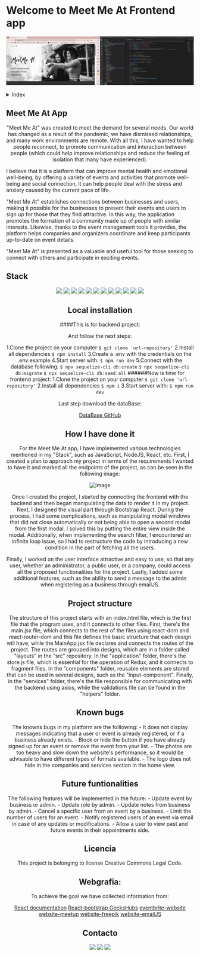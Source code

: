 # Welcome to Meet Me At Frontend app  
<p aling="center"><img src="./MeetMeAt/src/assets/mainpicture.jpg"/></p>

<details>
  <summary>Index</summary>
  <ol>
    <li><a href="#meet-me-at-app">About Meet Me At app</a></li>
    <li><a href="#stack">Stack</a></li>
    <li><a href="#local-instalation">Local installation</a></li>
    <li><a href="#how-i-have-done-it">How I done it</a></li>
    <li><a href="#project-structure">Project structure</a></li>
    <li><a href="#known-bugs">Known bugs</a></li>
    <li><a href="#future-functionalities">Future funtionalities</a></li>
    <li><a href="#licence">Licence</a></li>
    <li><a href="#webgraphy">Webgraphy</a></li>
    <li><a href="#contact">Contact</a></li>
  </ol>
</details>

## Meet Me At App

<p align="center">"Meet Me At" was created to meet the demand for several needs. Our world has changed as a result of the pandemic, we have dismissed relationships, and many work environments are remote. With all this, I have wanted to help people reconnect, to promote communication and interaction between people (which could help improve relationships and reduce the feeling of isolation that many have experienced).

I believe that it is a platform that can improve mental health and emotional well-being, by offering a variety of events and activities that promote well-being and social connection, it can help people deal with the stress and anxiety caused by the current pace of life.

"Meet Me At" establishes connections between businesses and users, making it possible for the businesses to present their events and users to sign up for those that they find attractive. In this way, the application promotes the formation of a community made up of people with similar interests. Likewise, thanks to the event management tools it provides, the platform helps companies and organizers coordinate and keep participants up-to-date on event details. 

"Meet Me At" is presented as a valuable and useful tool for those seeking to connect with others and participate in exciting events.</p>



## Stack
<div align="center">
<a href="https://www.reactjs.com/">
    <img src= "https://img.shields.io/badge/React-20232A?style=for-the-badge&logo=react&logoColor=61DAFB"/>
</a>
<a href="https://developer.mozilla.org/es/docs/Web/JavaScript">
    <img src= "https://img.shields.io/badge/javascipt-EFD81D?style=for-the-badge&logo=javascript&logoColor=black"/>
</a>
 <a href="https://redux.js.org/">
    <img src= "https://user-images.githubusercontent.com/121863208/227808568-89a147ae-a047-4b1c-8065-9de44bd9bcb2.svg"/>
</a>
<a href="https://react-bootstrap.github.io/">
    <img src= "https://user-images.githubusercontent.com/121863208/227808594-021a15ab-7e14-454b-b977-4a5ade8287ed.svg"/>
</a>
<a href="https://nodejs.org/en">
    <img src= "https://user-images.githubusercontent.com/121863208/227808607-7170e528-cc5d-4a04-a7ec-edfad90e2a1e.svg"/>
</a>
<a href="https://github.com/">
    <img src= "https://user-images.githubusercontent.com/121863208/227808612-8d3f0fee-99d9-45d8-8274-6584c9ac0b38.svg"/>
</a>
<a href="https://git-scm.com/downloads">
    <img src= "https://user-images.githubusercontent.com/121863208/227808620-cd6e5d5c-dd63-4a9d-b19d-0983807cae95.svg"/>
</a>
<a href="https://aws.amazon.com/es/">
    <img src= "https://user-images.githubusercontent.com/121863208/227808635-e232785c-0d4c-4067-ad94-c33a707c3d17.svg"/>
</a>
<a href="https://developer.mozilla.org/es/docs/Web/CSS">
    <img src= "https://user-images.githubusercontent.com/121863208/227808642-a8dcfecb-74b9-4796-8b2b-7bfe5cf1b4ba.svg"/>
</a>
<a href="https://nextjs.org/">
    <img src= "https://user-images.githubusercontent.com/121863208/227808660-c8b59b3d-34bd-446f-83e1-8157f5a09b98.svg"/>
</a>
<a href="https://expressjs.com/">
    <img src= "https://user-images.githubusercontent.com/121863208/227808665-1bf127e8-1ad3-4836-b42e-92bb5844a260.svg"/>
</a>
<a href="https://www.sequelize.org/">
    <img src= "https://img.shields.io/badge/sequelize-3C76C3?style=for-the-badge&logo=sequelize&logoColor=white"/>
</a>

## Local installation
####This is for backend project:

  And follow the next steps:

 1.Clone the project on your computer
    ` $ git clone 'url-repository' `
 2.Install all dependencies
    ` $ npm install `
 3.Create a .env with the credentials on the .env.example
 4.Start server with:
   ``` $ npm run dev ```
 5.Connect with the database following:
    ``` $ npx sequelize-cli db:create ```
    ``` $ npx sequelize-cli db:migrate ```
    ``` $ npx sequelize-cli db:seed:all ```
######Now is time for frontend project:
 1.Clone the project on your computer
    ` $ git clone 'url-repository' `
 2.Install all dependencies
    ` $ npm i `
 3.Start server with:
   ``` $ npm run dev ```

Last step download the dataBase:

 [DataBase GitHub](https://github.com/LauraSanchezLucas/lsl-MeetMeAt-Final-Project-GeeksHubs)

## How I have done it
For the Meet Me At app, I have implemented various technologies mentioned in my "Stack", such as JavaScript, NodeJS, React, etc. First, I created a plan to approach my project in terms of the requirements I wanted to have it and marked all the endpoints of the project, as can be seen in the following image:

![image](./assets/../MeetMeAt/src/assets/readmepicture1.jpg)

Once I created the project, I started by connecting the frontend with the backend and then began manipulating the data to render it in my project. Next, I designed the visual part through Bootstrap React. 
During the process, I had some complications, such as manipulating modal windows that did not close automatically or not being able to open a second modal from the first modal. I solved this by putting the entire view inside the modal. Additionally, when implementing the search filter, I encountered an infinite loop issue, so I had to restructure the code by introducing a new condition in the part of fetching all the users.

Finally, I worked on the user interface attractive and easy to use, so that any user, whether an administrator, a public user, or a company, could access all the proposed functionalities for the project. Lastly, I added some additional features, such as the ability to send a message to the admin when registering as a business through emailJS.

## Project structure

The structure of this project starts with an index.html file, which is the first file that the program uses, and it connects to other files. First, there's the main.jsx file, which connects to the rest of the files using react-dom and react-router-dom and this file defines the basic structure that each design will have, while the MainApp.jsx file declares and connects the routes of the project. The routes are grouped into designs, which are in a folder called "layouts" in the “src” repository. 
In the "application" folder, there's the store.js file, which is essential for the operation of Redux, and it connects to fragment files. 
In the "components" folder, reusable elements are stored that can be used in several designs, such as the "input-component". 
Finally, in the "services" folder, there's the file responsible for communicating with the backend using axios, while the validations file can be found in the "helpers" folder.

## Known bugs
 The knowns bugs in my platform are the folllowing:
    -   It does not display messages indicating that a user or event is already registered, or if a business already exists.
    -   Block or hide the button if you have already signed up for an event or remove the event from your list.
    -   The photos are too heavy and slow down the website's performance, so it would be advisable to have different types of formats available.
    -   The logo does not hide in the companies and services section in the home view.

## Future funtionalities
The following features will be implemented in the future:
        -   Update event by business or admin.
        -   Update role by admin.
        -   Update notes from business by admin.
        -   Cancel a specific user from an event by a business.
        -   Limit the number of users for an event.
        -   Notify registered users of an event via email in case of any updates or modifications.
        -   Allow a user to view past and future events in their appointments side.

## Licencia
This project is belonging to license Creative Commons Legal Code.

## Webgrafia:
To achieve the goal we have collected information from:

[React documentation](https://www.reactjs.com/)
[React-bootstrap GeeksHubs](https://react-bootstrap.github.io/)
[eventbrite-website](https://www.eventbrite.es/d/spain--valencia/events/)
[website-meetup](https://www.meetup.com/es-ES/)
[website-freepik](https://www.freepik.es/)
[website-emailJS](https://www.emailjs.com/)


## Contacto

<a href = "laura:lausnclu@gmail.com"><img src="https://img.shields.io/badge/Gmail-C6362C?style=for-the-badge&logo=gmail&logoColor=white" target="_blank"></a>
<a href="https://www.linkedin.com/in/laura-sanchez-lucas-5b2222251" target="_blank"><img src="https://img.shields.io/badge/-LinkedIn-%230077B5?style=for-the-badge&logo=linkedin&logoColor=white" target="_blank"></a>
<a href="https://github.com/LauraSanchezLucas" target="_blank"><img src="https://img.shields.io/badge/github-24292F?style=for-the-badge&logo=github&logoColor=red" target="_blank"></a>